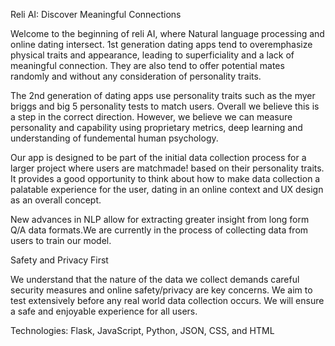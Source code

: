 Reli AI: Discover Meaningful Connections

Welcome to the beginning of reli AI, where Natural language processing and online dating intersect. 1st generation dating apps tend to overemphasize physical traits and appearance, leading to superficiality and a lack of meaningful connection. They are also tend to offer potential mates randomly and without any consideration of personality traits. 

The 2nd generation of dating apps use personality traits such as the myer briggs and big 5 personality tests to match users. Overall we believe this is a step in the correct direction. However, we believe we can measure personality and capability using proprietary metrics, deep learning and understanding of fundemental human psychology. 

Our app is designed to be part of the initial data collection process for a larger project where users are matchmade! based on their personality traits. It provides a good opportunity to think about how to make data collection a palatable experience for the user, dating in an online context and UX design as an overall concept.

New advances in NLP allow for extracting greater insight from long form Q/A data formats.We are currently in the process of collecting data from users to train our model. 

Safety and Privacy First

We understand that the nature of the data we collect demands careful security measures and online safety/privacy are key concerns.
We aim to test extensively before any real world data collection occurs. We will ensure a safe and enjoyable experience for all users.

Technologies: Flask, JavaScript, Python, JSON, CSS, and HTML
